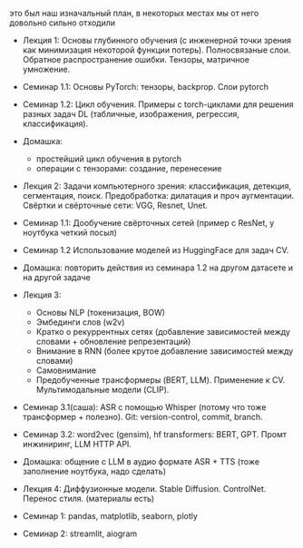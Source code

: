 это был наш изначальный план, в некоторых местах мы от него довольно сильно отходили

- Лекция 1: Основы глубинного обучения (с инженерной точки зрения как минимизация некоторой функции потерь). Полносвязаные слои. Обратное распространение ошибки. Тензоры, матричное умножение.
- Семинар 1.1: Основы PyTorch: тензоры, backprop. Слои pytorch
- Семинар 1.2: Цикл обучения. Примеры с torch-циклами для решения разных задач DL (табличные, изображения, регрессия, классификация).
- Домашка:
    - простейший цикл обучения в pytorch
    - операции с тензорами: создание, перенесение

- Лекция 2: Задачи компьютерного зрения: классификация, детекция, сегментация, поиск. Предобработка: дилатация и проч аугментации. Свёртки и свёрточные сети: VGG, Resnet, Unet.
- Семинар 1.1: Дообучение свёрточных сетей (пример с ResNet, у ноутбука четкий посыл)
- Семинар 1.2 Использование моделей из HuggingFace для задач CV.
- Домашка: повторить действия из семинара 1.2 на другом датасете и на другой задаче

- Лекция 3:
    - Основы NLP (токенизация, BOW)
    - Эмбединги слов (w2v)
    - Кратко о рекуррентных сетях (добавление зависимостей между словами + обновление репрезентаций)
    - Внимание в RNN (более крутое добавление зависимостей между словами)
    - Самовнимание
    - Предобученные трансформеры (BERT, LLM). Применение к CV. Мультимодальные модели (CLIP).
- Семинар 3.1(саша): ASR с помощью Whisper (потому что тоже трансформер + полезно). Git: version-control, commit, branch.
- Семинар 3.2: word2vec (gensim), hf transformers: BERT, GPT. Промт инжиниринг, LLM HTTP API.
- Домашка: общение с LLM в аудио формате ASR + TTS (тоже заполнение ноутбука, надо сделать)

- Лекция 4: Диффузионные модели. Stable Diffusion. ControlNet. Перенос стиля. (материалы есть)
- Семинар 1: pandas, matplotlib, seaborn, plotly
- Семинар 2: streamlit, aiogram